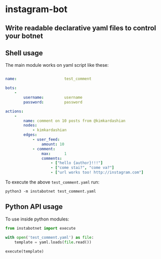 # instagram-bot
Write readable declarative yaml files to control your botnet
---

## Shell usage

The main module works on yaml script like these:
```yaml

name:                     test_comment

bots:
    -
        username:         username
        password:         password

actions:
    -
        name: comment on 10 posts from @kimkardashian
        nodes:
            - kimkardashian
        edges:
            - user_feed:
                amount: 10
            - comment:
                max:      1
                comments:
                    - ["hello {author}!!!"] 
                    - ["come stai?", "come va?"]
                    - ["url works too! http://instagram.com"]

```

To execute the above `test_comment.yaml` run:
```
python3 -m instabotnet test_comment.yaml
```

## Python API usage

To use inside python modules:
```python
from instabotnet import execute

with open('test_comment.yaml') as file:
    template = yaml.loads(file.read())
   
execute(template)
```
